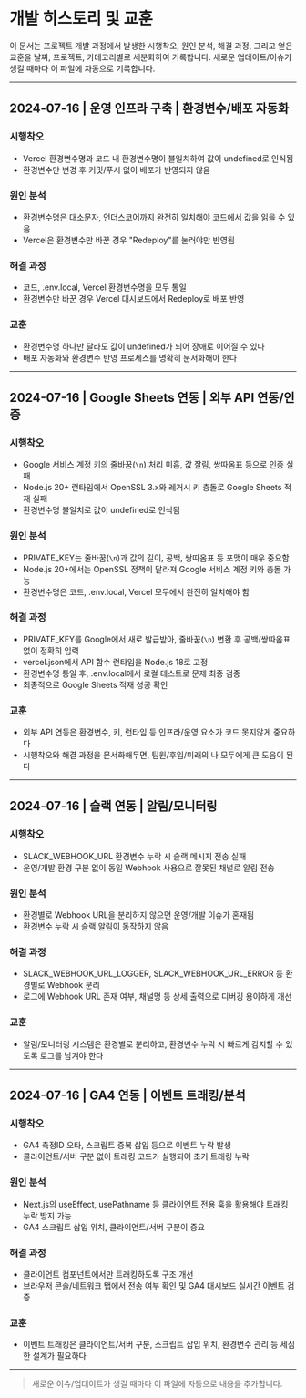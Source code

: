 # 개발 히스토리 및 교훈

이 문서는 프로젝트 개발 과정에서 발생한 시행착오, 원인 분석, 해결 과정, 그리고 얻은 교훈을 날짜, 프로젝트, 카테고리별로 세분화하여 기록합니다. 새로운 업데이트/이슈가 생길 때마다 이 파일에 자동으로 기록합니다.

---

## 2024-07-16 | 운영 인프라 구축 | 환경변수/배포 자동화

### 시행착오
- Vercel 환경변수명과 코드 내 환경변수명이 불일치하여 값이 undefined로 인식됨
- 환경변수만 변경 후 커밋/푸시 없이 배포가 반영되지 않음

### 원인 분석
- 환경변수명은 대소문자, 언더스코어까지 완전히 일치해야 코드에서 값을 읽을 수 있음
- Vercel은 환경변수만 바꾼 경우 "Redeploy"를 눌러야만 반영됨

### 해결 과정
- 코드, .env.local, Vercel 환경변수명을 모두 통일
- 환경변수만 바꾼 경우 Vercel 대시보드에서 Redeploy로 배포 반영

### 교훈
- 환경변수명 하나만 달라도 값이 undefined가 되어 장애로 이어질 수 있다
- 배포 자동화와 환경변수 반영 프로세스를 명확히 문서화해야 한다

---

## 2024-07-16 | Google Sheets 연동 | 외부 API 연동/인증

### 시행착오
- Google 서비스 계정 키의 줄바꿈(`\n`) 처리 미흡, 값 잘림, 쌍따옴표 등으로 인증 실패
- Node.js 20+ 런타임에서 OpenSSL 3.x와 레거시 키 충돌로 Google Sheets 적재 실패
- 환경변수명 불일치로 값이 undefined로 인식됨

### 원인 분석
- PRIVATE_KEY는 줄바꿈(`\n`)과 값의 길이, 공백, 쌍따옴표 등 포맷이 매우 중요함
- Node.js 20+에서는 OpenSSL 정책이 달라져 Google 서비스 계정 키와 충돌 가능
- 환경변수명은 코드, .env.local, Vercel 모두에서 완전히 일치해야 함

### 해결 과정
- PRIVATE_KEY를 Google에서 새로 발급받아, 줄바꿈(`\n`) 변환 후 공백/쌍따옴표 없이 정확히 입력
- vercel.json에서 API 함수 런타임을 Node.js 18로 고정
- 환경변수명 통일 후, .env.local에서 로컬 테스트로 문제 최종 검증
- 최종적으로 Google Sheets 적재 성공 확인

### 교훈
- 외부 API 연동은 환경변수, 키, 런타임 등 인프라/운영 요소가 코드 못지않게 중요하다
- 시행착오와 해결 과정을 문서화해두면, 팀원/후임/미래의 나 모두에게 큰 도움이 된다

---

## 2024-07-16 | 슬랙 연동 | 알림/모니터링

### 시행착오
- SLACK_WEBHOOK_URL 환경변수 누락 시 슬랙 메시지 전송 실패
- 운영/개발 환경 구분 없이 동일 Webhook 사용으로 잘못된 채널로 알림 전송

### 원인 분석
- 환경별로 Webhook URL을 분리하지 않으면 운영/개발 이슈가 혼재됨
- 환경변수 누락 시 슬랙 알림이 동작하지 않음

### 해결 과정
- SLACK_WEBHOOK_URL_LOGGER, SLACK_WEBHOOK_URL_ERROR 등 환경별로 Webhook 분리
- 로그에 Webhook URL 존재 여부, 채널명 등 상세 출력으로 디버깅 용이하게 개선

### 교훈
- 알림/모니터링 시스템은 환경별로 분리하고, 환경변수 누락 시 빠르게 감지할 수 있도록 로그를 남겨야 한다

---

## 2024-07-16 | GA4 연동 | 이벤트 트래킹/분석

### 시행착오
- GA4 측정ID 오타, 스크립트 중복 삽입 등으로 이벤트 누락 발생
- 클라이언트/서버 구분 없이 트래킹 코드가 실행되어 초기 트래킹 누락

### 원인 분석
- Next.js의 useEffect, usePathname 등 클라이언트 전용 훅을 활용해야 트래킹 누락 방지 가능
- GA4 스크립트 삽입 위치, 클라이언트/서버 구분이 중요

### 해결 과정
- 클라이언트 컴포넌트에서만 트래킹하도록 구조 개선
- 브라우저 콘솔/네트워크 탭에서 전송 여부 확인 및 GA4 대시보드 실시간 이벤트 검증

### 교훈
- 이벤트 트래킹은 클라이언트/서버 구분, 스크립트 삽입 위치, 환경변수 관리 등 세심한 설계가 필요하다

---

> 새로운 이슈/업데이트가 생길 때마다 이 파일에 자동으로 내용을 추가합니다. 